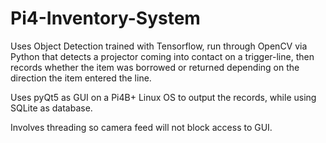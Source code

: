 # Pi4-Inventory-System
Uses Object Detection trained with Tensorflow, run through OpenCV via Python that detects a projector coming into contact on a trigger-line, then records whether the item was borrowed or returned depending on the direction the item entered the line.

Uses pyQt5 as GUI on a Pi4B+ Linux OS to output the records, while using SQLite as database.
 
Involves threading so camera feed will not block access to GUI.

